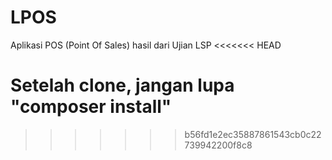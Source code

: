 # LPOS
Aplikasi POS (Point Of Sales) hasil dari Ujian LSP
<<<<<<< HEAD

Setelah clone, jangan lupa "composer install"
=======
>>>>>>> b56fd1e2ec35887861543cb0c22739942200f8c8
